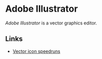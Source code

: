 # Adobe Illustrator

<dfn>Adobe Illustrator</dfn> is a vector graphics editor.

## Links

-   [Vector icon speedruns](https://bjango.com/articles/iconspeedruns/)
